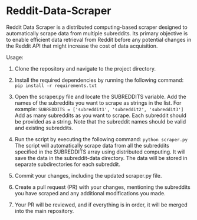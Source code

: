 # Reddit-Data-Scraper

Reddit Data Scraper is a distributed computing-based scraper designed to automatically scrape data from multiple subreddits. Its primary objective is to enable efficient data retrieval from Reddit before any potential changes in the Reddit API that might increase the cost of data acquisition.

Usage:

1. Clone the repository and navigate to the project directory.

2. Install the required dependencies by running the following command:
```pip install -r requirements.txt```

3. Open the scraper.py file and locate the SUBREDDITS variable. Add the names of the subreddits you want to scrape as strings in the list. For example:
```SUBREDDITS = ['subreddit1', 'subreddit2', 'subreddit3']```
Add as many subreddits as you want to scrape. Each subreddit should be provided as a string. Note that the subreddit names should be valid and existing subreddits.

4. Run the script by executing the following command:
```python scraper.py```
The script will automatically scrape data from all the subreddits specified in the SUBREDDITS array using distributed computing. It will save the data in the subreddit-data directory. The data will be stored in separate subdirectories for each subreddit.

5. Commit your changes, including the updated scraper.py file.

6. Create a pull request (PR) with your changes, mentioning the subreddits you have scraped and any additional modifications you made.

7. Your PR will be reviewed, and if everything is in order, it will be merged into the main repository.